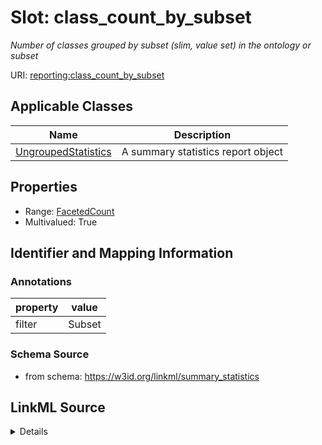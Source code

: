 # Slot: class_count_by_subset
_Number of classes grouped by subset (slim, value set) in the ontology or subset_


URI: [reporting:class_count_by_subset](https://w3id.org/linkml/reportclass_count_by_subset)



<!-- no inheritance hierarchy -->




## Applicable Classes

| Name | Description |
| --- | --- |
[UngroupedStatistics](UngroupedStatistics.md) | A summary statistics report object






## Properties

* Range: [FacetedCount](FacetedCount.md)
* Multivalued: True








## Identifier and Mapping Information





### Annotations

| property | value |
| --- | --- |
| filter | Subset || facet | Predicate |



### Schema Source


* from schema: https://w3id.org/linkml/summary_statistics




## LinkML Source

<details>
```yaml
name: class_count_by_subset
annotations:
  filter:
    tag: filter
    value: Subset
  facet:
    tag: facet
    value: Predicate
description: Number of classes grouped by subset (slim, value set) in the ontology
  or subset
from_schema: https://w3id.org/linkml/summary_statistics
rank: 1000
multivalued: true
alias: class_count_by_subset
owner: UngroupedStatistics
domain_of:
- UngroupedStatistics
slot_group: metadata_statistic_group
range: FacetedCount
inlined: true

```
</details>